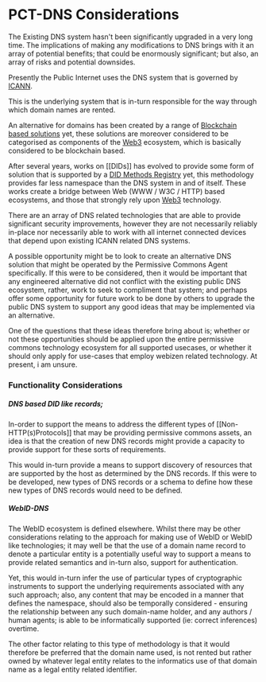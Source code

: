 # PCT-DNS Considerations

The Existing DNS system hasn't been significantly upgraded in a very long time.  The implications of making any modifications to DNS brings with it an array of potential benefits; that could be enormously significant; but also, an array of risks and potential downsides.

Presently the Public Internet uses the DNS system that is governed by [ICANN](https://en.wikipedia.org/wiki/ICANN).

This is the underlying system that is in-turn responsible for the way through which domain names are rented.  

An alternative for domains has been created by a range of [Blockchain based solutions](https://en.wikipedia.org/wiki/Blockchain#Domain_names) yet, these solutions are moreover considered to be categorised as components of the [Web3](https://en.wikipedia.org/wiki/Web3) ecosystem, which is basically considered to be blockchain based. 

After several years, works on [[DIDs]] has evolved to provide some form of solution that is supported by a [DID Methods Registry](https://github.com/w3c/did-spec-registries/tree/main/methods) yet, this methodology provides far less namespace than the DNS system in and of itself.  These works create a bridge between Web (WWW / W3C / HTTP) based ecosystems, and those that strongly rely upon [Web3](https://en.wikipedia.org/wiki/Web3) technology.

There are an array of DNS related technologies that are able to provide significant security improvements, however they are not necessarily reliably in-place nor necessarily able to work with all internet connected devices that depend upon existing ICANN related DNS systems.

A possible opportunity might be to look to create an alternative DNS solution that might be operated by the Permissive Commons Agent specifically. If this were to be considered, then it would be important that any engineered alternative did not conflict with the existing public DNS ecosystem, rather, work to seek to compliment that system; and perhaps offer some opportunity for future work to be done by others to upgrade the public DNS system to support any good ideas that may be implemented via an alternative.   

One of the questions that these ideas therefore bring about is; whether or not these opportunities should be applied upon the entire permissive commons technology ecosystem for all supported usecases, or whether it should only apply for use-cases that employ webizen related technology. At present, i am unsure.

### Functionality Considerations

##### DNS based DID like records;
In-order to support the means to address the different types of [[Non-HTTP(s)Protocols]] that may be providing permissive commons assets, an idea is that the creation of new DNS records might provide a capacity to provide support for these sorts of requirements. 

This would in-turn provide a means to support discovery of resources that are supported by the host as determined by the DNS records.  If this were to be developed, new types of DNS records or a schema to define how these new types of DNS records would need to be defined. 

##### WebID-DNS
The WebID ecosystem is defined elsewhere.  Whilst there may be other considerations relating to the approach for making use of WebID or WebID like technologies; it may well be that the use of a domain name record to denote a particular entity is a potentially useful way to support a means to provide related semantics and in-turn also, support for authentication.

Yet, this would in-turn infer the use of particular types of cryptographic instruments to support the underlying requirements associated with any such approach; also, any content that may be encoded in a manner that defines the namespace, should also be temporally considered - ensuring the relationship between any such domain-name holder, and any authors / human agents; is able to be informatically supported (ie: correct inferences) overtime.  

The other factor relating to this type of methodology is that it would therefore be preferred that the domain name used, is not rented but rather owned by whatever legal entity relates to the informatics use of that domain name as a legal entity related identifier. 


